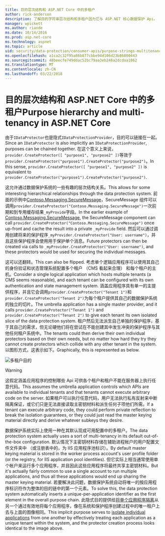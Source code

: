 ```yaml
---
title: 目的层次结构和 ASP.NET Core 中的多租户
author: rick-anderson
description: 了解目的字符串层次结构和多租户因为它与 ASP.NET 核心数据保护 Api。
manager: wpickett
ms.author: riande
ms.date: 10/14/2016
ms.prod: asp.net-core
ms.technology: aspnet
ms.topic: article
uid: security/data-protection/consumer-apis/purpose-strings-multitenancy
ms.openlocfilehash: a1ca2c32f95a86b877cbbe94d106d23b86800443
ms.sourcegitcommit: 48beecfe749ddac52bc79aa3eb246a2dcdaa1862
ms.translationtype: MT
ms.contentlocale: zh-CN
ms.lasthandoff: 03/22/2018
---
```

# <a name="purpose-hierarchy-and-multi-tenancy-in-aspnet-core"></a><span data-ttu-id="8cc0d-103">目的层次结构和 ASP.NET Core 中的多租户</span><span class="sxs-lookup"><span data-stu-id="8cc0d-103">Purpose hierarchy and multi-tenancy in ASP.NET Core</span></span>

<span data-ttu-id="8cc0d-104">由于`IDataProtector`也是隐式`IDataProtectionProvider`，目的可以链接在一起。</span><span class="sxs-lookup"><span data-stu-id="8cc0d-104">Since an `IDataProtector` is also implicitly an `IDataProtectionProvider`, purposes can be chained together.</span></span> <span data-ttu-id="8cc0d-105">在这个意义上来说，`provider.CreateProtector([ "purpose1", "purpose2" ])`等效于`provider.CreateProtector("purpose1").CreateProtector("purpose2")`。</span><span class="sxs-lookup"><span data-stu-id="8cc0d-105">In this sense, `provider.CreateProtector([ "purpose1", "purpose2" ])` is equivalent to `provider.CreateProtector("purpose1").CreateProtector("purpose2")`.</span></span>

<span data-ttu-id="8cc0d-106">这允许通过数据保护系统的一些有趣的层次结构关系。</span><span class="sxs-lookup"><span data-stu-id="8cc0d-106">This allows for some interesting hierarchical relationships through the data protection system.</span></span> <span data-ttu-id="8cc0d-107">前面的示例中[Contoso.Messaging.SecureMessage](xref:security/data-protection/consumer-apis/purpose-strings#data-protection-contoso-purpose)，SecureMessage 组件可以调用`provider.CreateProtector("Contoso.Messaging.SecureMessage")`一次前期和到专用缓存结果`_myProvide`字段。</span><span class="sxs-lookup"><span data-stu-id="8cc0d-107">In the earlier example of [Contoso.Messaging.SecureMessage](xref:security/data-protection/consumer-apis/purpose-strings#data-protection-contoso-purpose), the SecureMessage component can call `provider.CreateProtector("Contoso.Messaging.SecureMessage")` once up-front and cache the result into a private `_myProvide` field.</span></span> <span data-ttu-id="8cc0d-108">然后可以通过调用创建将来的保护程序`_myProvider.CreateProtector("User: username")`，并且这些保护程序会使用用于保护单个消息。</span><span class="sxs-lookup"><span data-stu-id="8cc0d-108">Future protectors can then be created via calls to `_myProvider.CreateProtector("User: username")`, and these protectors would be used for securing the individual messages.</span></span>

<span data-ttu-id="8cc0d-109">这可以还翻转。</span><span class="sxs-lookup"><span data-stu-id="8cc0d-109">This can also be flipped.</span></span> <span data-ttu-id="8cc0d-110">考虑单个逻辑应用程序可以使用其自己的身份验证和状态管理系统配置多个租户 （CMS 看起来合理） 和每个租户的主机。</span><span class="sxs-lookup"><span data-stu-id="8cc0d-110">Consider a single logical application which hosts multiple tenants (a CMS seems reasonable), and each tenant can be configured with its own authentication and state management system.</span></span> <span data-ttu-id="8cc0d-111">涵盖应用程序具有单一的主提供程序，并且它会调用`provider.CreateProtector("Tenant 1")`和`provider.CreateProtector("Tenant 2")`为每个租户提供其自己的数据保护系统的独立的切片。</span><span class="sxs-lookup"><span data-stu-id="8cc0d-111">The umbrella application has a single master provider, and it calls `provider.CreateProtector("Tenant 1")` and `provider.CreateProtector("Tenant 2")` to give each tenant its own isolated slice of the data protection system.</span></span> <span data-ttu-id="8cc0d-112">租户然后无法派生自己单独的保护程序，基于其自己的需求，但无论硬他们将在尝试在不能创建其中发生冲突的保护程序与其他任何租户系统中。</span><span class="sxs-lookup"><span data-stu-id="8cc0d-112">The tenants could then derive their own individual protectors based on their own needs, but no matter how hard they try they cannot create protectors which collide with any other tenant in the system.</span></span> <span data-ttu-id="8cc0d-113">以图形方式，这表示如下。</span><span class="sxs-lookup"><span data-stu-id="8cc0d-113">Graphically, this is represented as below.</span></span>

![多租户目的](purpose-strings-multitenancy/_static/purposes-multi-tenancy.png)

>[!WARNING]
> <span data-ttu-id="8cc0d-115">这假定涵盖应用程序的控制哪些 Api 可供各个租户和租户不能在服务器上执行任意代码。</span><span class="sxs-lookup"><span data-stu-id="8cc0d-115">This assumes the umbrella application controls which APIs are available to individual tenants and that tenants cannot execute arbitrary code on the server.</span></span> <span data-ttu-id="8cc0d-116">如果租户可以执行任意代码，用户无法执行私有反射来中断隔离保证，或它们只是无法直接读取主密钥材料和派生任何子项他们所需。</span><span class="sxs-lookup"><span data-stu-id="8cc0d-116">If a tenant can execute arbitrary code, they could perform private reflection to break the isolation guarantees, or they could just read the master keying material directly and derive whatever subkeys they desire.</span></span>

<span data-ttu-id="8cc0d-117">数据保护系统实际上使用一种在其默认现成可用配置中的多租户。</span><span class="sxs-lookup"><span data-stu-id="8cc0d-117">The data protection system actually uses a sort of multi-tenancy in its default out-of-the-box configuration.</span></span> <span data-ttu-id="8cc0d-118">默认情况下主密钥材料存储在辅助进程帐户的用户配置文件文件夹中 （或注册表中的，为 IIS 应用程序池标识）。</span><span class="sxs-lookup"><span data-stu-id="8cc0d-118">By default master keying material is stored in the worker process account's user profile folder (or the registry, for IIS application pool identities).</span></span> <span data-ttu-id="8cc0d-119">但它实际上相当通常使用单个帐户来运行多个应用程序，并且因此这些应用程序将最终共享主密钥材料。</span><span class="sxs-lookup"><span data-stu-id="8cc0d-119">But it's actually fairly common to use a single account to run multiple applications, and thus all these applications would end up sharing the master keying material.</span></span> <span data-ttu-id="8cc0d-120">若要解决此问题，数据保护系统自动将唯一的按应用程序标识符作为整体的目的链中的第一个元素。</span><span class="sxs-lookup"><span data-stu-id="8cc0d-120">To solve this, the data protection system automatically inserts a unique-per-application identifier as the first element in the overall purpose chain.</span></span> <span data-ttu-id="8cc0d-121">此隐式目的提供给[将单个应用程序隔离](xref:security/data-protection/configuration/overview#per-application-isolation)从另一个通过有效地将每个应用程序，像在系统和保护程序创建过程中的唯一租户上去与上面的图像相同。</span><span class="sxs-lookup"><span data-stu-id="8cc0d-121">This implicit purpose serves to [isolate individual applications](xref:security/data-protection/configuration/overview#per-application-isolation) from one another by effectively treating each application as a unique tenant within the system, and the protector creation process looks identical to the image above.</span></span>
